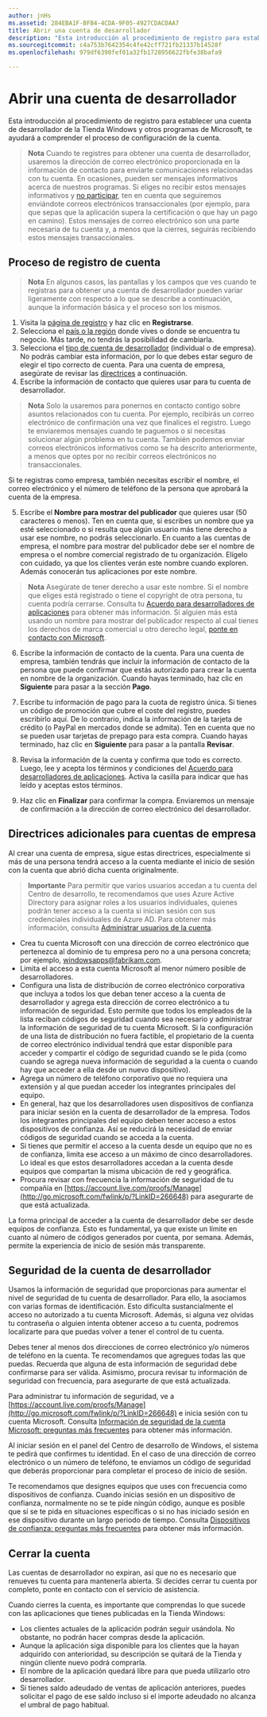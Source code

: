 ```yaml
---
author: jnHs
ms.assetid: 284EBA1F-BFB4-4CDA-9F05-4927CDACDAA7
title: Abrir una cuenta de desarrollador
description: "Esta introducción al procedimiento de registro para establecer una cuenta de desarrollador de la Tienda Windows y otros programas de Microsoft, te ayudará a comprender el proceso de configuración de la cuenta."
ms.sourcegitcommit: c4a753b7642354c4fe42cff721fb21337b14528f
ms.openlocfilehash: 979df6390fef01a32fb1728956622fbfe38bafa9

---
```

# Abrir una cuenta de desarrollador

Esta introducción al procedimiento de registro para establecer una cuenta de desarrollador de la Tienda Windows y otros programas de Microsoft, te ayudará a comprender el proceso de configuración de la cuenta.

> **Nota**  Cuando te registres para obtener una cuenta de desarrollador, usaremos la dirección de correo electrónico proporcionada en la información de contacto para enviarte comunicaciones relacionadas con tu cuenta. En ocasiones, pueden ser mensajes informativos acerca de nuestros programas. Si eliges no recibir estos mensajes informativos y [no participar](http://go.microsoft.com/fwlink/p/?LinkId=533280), ten en cuenta que seguiremos enviándote correos electrónicos transaccionales (por ejemplo, para que sepas que la aplicación supera la certificación o que hay un pago en camino). Estos mensajes de correo electrónico son una parte necesaria de tu cuenta y, a menos que la cierres, seguirás recibiendo estos mensajes transaccionales.

## Proceso de registro de cuenta

> **Nota**  En algunos casos, las pantallas y los campos que ves cuando te registras para obtener una cuenta de desarrollador pueden variar ligeramente con respecto a lo que se describe a continuación, aunque la información básica y el proceso son los mismos.

1.  Visita la [página de registro](http://go.microsoft.com/fwlink/p/?LinkId=615100) y haz clic en **Registrarse**.
2.  Selecciona el [país o la región](account-types-locations-and-fees.md#account-markets) donde vives o donde se encuentra tu negocio. Más tarde, no tendrás la posibilidad de cambiarla.
3.  Selecciona el [tipo de cuenta de desarrollador](account-types-locations-and-fees.md) (individual o de empresa). No podrás cambiar esta información, por lo que debes estar seguro de elegir el tipo correcto de cuenta. Para una cuenta de empresa, asegúrate de revisar las [directrices](#additional-guidelines-for-company-accounts) a continuación.
4.  Escribe la información de contacto que quieres usar para tu cuenta de desarrollador.

  > **Nota**  Solo la usaremos para ponernos en contacto contigo sobre asuntos relacionados con tu cuenta. Por ejemplo, recibirás un correo electrónico de confirmación una vez que finalices el registro. Luego te enviaremos mensajes cuando te paguemos o si necesitas solucionar algún problema en tu cuenta. También podemos enviar correos electrónicos informativos como se ha descrito anteriormente, a menos que optes por no recibir correos electrónicos no transaccionales.

   Si te registras como empresa, también necesitas escribir el nombre, el correo electrónico y el número de teléfono de la persona que aprobará la cuenta de la empresa.

5.  Escribe el **Nombre para mostrar del publicador** que quieres usar (50 caracteres o menos). Ten en cuenta que, si escribes un nombre que ya esté seleccionado o si resulta que algún usuario más tiene derecho a usar ese nombre, no podrás seleccionarlo. En cuanto a las cuentas de empresa, el nombre para mostrar del publicador debe ser el nombre de empresa o el nombre comercial registrado de tu organización. Elígelo con cuidado, ya que los clientes verán este nombre cuando exploren. Además conocerán tus aplicaciones por este nombre.

  >  **Nota**  Asegúrate de tener derecho a usar este nombre. Si el nombre que eliges está registrado o tiene el copyright de otra persona, tu cuenta podría cerrarse. Consulta tu [Acuerdo para desarrolladores de aplicaciones](https://msdn.microsoft.com/library/windows/apps/Hh694058) para obtener más información. Si alguien más está usando un nombre para mostrar del publicador respecto al cual tienes los derechos de marca comercial u otro derecho legal, [ponte en contacto con Microsoft](http://go.microsoft.com/fwlink/p/?LinkId=233777).    

6.  Escribe la información de contacto de la cuenta. Para una cuenta de empresa, también tendrás que incluir la información de contacto de la persona que puede confirmar que estás autorizado para crear la cuenta en nombre de la organización. Cuando hayas terminado, haz clic en **Siguiente** para pasar a la sección **Pago**.

7.  Escribe tu información de pago para la cuota de registro única. Si tienes un código de promoción que cubre el coste del registro, puedes escribirlo aquí. De lo contrario, indica la información de la tarjeta de crédito (o PayPal en mercados donde se admita). Ten en cuenta que no se pueden usar tarjetas de prepago para esta compra. Cuando hayas terminado, haz clic en **Siguiente** para pasar a la pantalla **Revisar**.

8.  Revisa la información de la cuenta y confirma que todo es correcto. Luego, lee y acepta los términos y condiciones del [Acuerdo para desarrolladores de aplicaciones](https://msdn.microsoft.com/library/windows/apps/Hh694058). Activa la casilla para indicar que has leído y aceptas estos términos.

9.  Haz clic en **Finalizar** para confirmar la compra. Enviaremos un mensaje de confirmación a la dirección de correo electrónico del desarrollador.

## Directrices adicionales para cuentas de empresa

Al crear una cuenta de empresa, sigue estas directrices, especialmente si más de una persona tendrá acceso a la cuenta mediante el inicio de sesión con la cuenta que abrió dicha cuenta originalmente. 

> **Importante** Para permitir que varios usuarios accedan a tu cuenta del Centro de desarrollo, te recomendamos que uses Azure Active Directory para asignar roles a los usuarios individuales, quienes podrán tener acceso a la cuenta si inician sesión con sus credenciales individuales de Azure AD. Para obtener más información, consulta [Administrar usuarios de la cuenta](manage-account-users.md).

-   Crea tu cuenta Microsoft con una dirección de correo electrónico que pertenezca al dominio de tu empresa pero no a una persona concreta; por ejemplo, windowsapps@fabrikam.com.
-   Limita el acceso a esta cuenta Microsoft al menor número posible de desarrolladores.
-   Configura una lista de distribución de correo electrónico corporativa que incluya a todos los que deban tener acceso a la cuenta de desarrollador y agrega esta dirección de correo electrónico a tu información de seguridad. Esto permite que todos los empleados de la lista reciban códigos de seguridad cuando sea necesario y administrar la información de seguridad de tu cuenta Microsoft. Si la configuración de una lista de distribución no fuera factible, el propietario de la cuenta de correo electrónico individual tendrá que estar disponible para acceder y compartir el código de seguridad cuando se le pida (como cuando se agrega nueva información de seguridad a la cuenta o cuando hay que acceder a ella desde un nuevo dispositivo).
-   Agrega un número de teléfono corporativo que no requiera una extensión y al que puedan acceder los integrantes principales del equipo.
-   En general, haz que los desarrolladores usen dispositivos de confianza para iniciar sesión en la cuenta de desarrollador de la empresa. Todos los integrantes principales del equipo deben tener acceso a estos dispositivos de confianza. Así se reducirá la necesidad de enviar códigos de seguridad cuando se acceda a la cuenta.
-   Si tienes que permitir el acceso a la cuenta desde un equipo que no es de confianza, limita ese acceso a un máximo de cinco desarrolladores. Lo ideal es que estos desarrolladores accedan a la cuenta desde equipos que compartan la misma ubicación de red y geográfica.
-   Procura revisar con frecuencia la información de seguridad de tu compañía en [https://account.live.com/proofs/Manage](http://go.microsoft.com/fwlink/p/?LinkID=266648) para asegurarte de que está actualizada.

La forma principal de acceder a la cuenta de desarrollador debe ser desde equipos de confianza. Esto es fundamental, ya que existe un límite en cuanto al número de códigos generados por cuenta, por semana. Además, permite la experiencia de inicio de sesión más transparente.

## Seguridad de la cuenta de desarrollador

Usamos la información de seguridad que proporcionas para aumentar el nivel de seguridad de tu cuenta de desarrollador. Para ello, la asociamos con varias formas de identificación. Esto dificulta sustancialmente el acceso no autorizado a tu cuenta Microsoft. Además, si alguna vez olvidas tu contraseña o alguien intenta obtener acceso a tu cuenta, podremos localizarte para que puedas volver a tener el control de tu cuenta.

Debes tener al menos dos direcciones de correo electrónico y/o números de teléfono en la cuenta. Te recomendamos que agregues todas las que puedas. Recuerda que alguna de esta información de seguridad debe confirmarse para ser válida. Asimismo, procura revisar tu información de seguridad con frecuencia, para asegurarte de que está actualizada.

Para administrar tu información de seguridad, ve a [https://account.live.com/proofs/Manage](http://go.microsoft.com/fwlink/p/?LinkID=266648) e inicia sesión con tu cuenta Microsoft. Consulta [Información de seguridad de la cuenta Microsoft: preguntas más frecuentes](http://go.microsoft.com/fwlink/p/?LinkID=272177) para obtener más información.

Al iniciar sesión en el panel del Centro de desarrollo de Windows, el sistema te pedirá que confirmes tu identidad. En el caso de una dirección de correo electrónico o un número de teléfono, te enviamos un código de seguridad que deberás proporcionar para completar el proceso de inicio de sesión.

Te recomendamos que designes equipos que uses con frecuencia como dispositivos de confianza. Cuando inicias sesión en un dispositivo de confianza, normalmente no se te pide ningún código, aunque es posible que sí se te pida en situaciones específicas o si no has iniciado sesión en ese dispositivo durante un largo periodo de tiempo. Consulta [Dispositivos de confianza: preguntas más frecuentes](http://go.microsoft.com/fwlink/p/?LinkID=331123) para obtener más información.

## Cerrar la cuenta

Las cuentas de desarrollador no expiran, así que no es necesario que renueves tu cuenta para mantenerla abierta. Si decides cerrar tu cuenta por completo, ponte en contacto con el servicio de asistencia.

Cuando cierres la cuenta, es importante que comprendas lo que sucede con las aplicaciones que tienes publicadas en la Tienda Windows:

-   Los clientes actuales de la aplicación podrán seguir usándola. No obstante, no podrán hacer compras desde la aplicación.
-   Aunque la aplicación siga disponible para los clientes que la hayan adquirido con anterioridad, su descripción se quitará de la Tienda y ningún cliente nuevo podrá comprarla.
-   El nombre de la aplicación quedará libre para que pueda utilizarlo otro desarrollador.
-   Si tienes saldo adeudado de ventas de aplicación anteriores, puedes solicitar el pago de ese saldo incluso si el importe adeudado no alcanza el umbral de pago habitual.





<!--HONumber=Jun16_HO4-->


